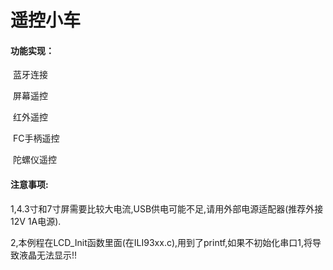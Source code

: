 # 遥控小车

#### 功能实现：

​	蓝牙连接

​	屏幕遥控

​	红外遥控

​	FC手柄遥控

​	陀螺仪遥控

#### 注意事项:

​	1,4.3寸和7寸屏需要比较大电流,USB供电可能不足,请用外部电源适配器(推荐外接12V 1A电源).

​	2,本例程在LCD_Init函数里面(在ILI93xx.c),用到了printf,如果不初始化串口1,将导致液晶无法显示!!  






































